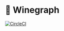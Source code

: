 # 🍷 Winegraph

[![CircleCI](https://circleci.com/gh/andersklenke/winegraph/tree/master.svg?style=svg)](https://circleci.com/gh/andersklenke/winegraph/tree/master)
